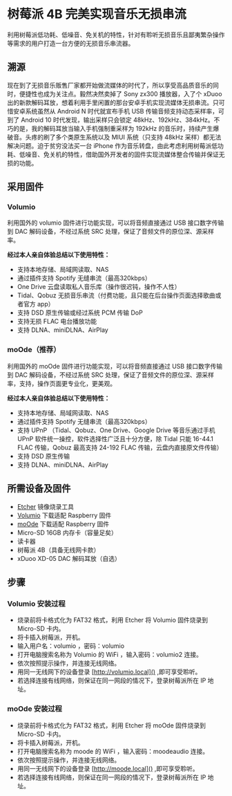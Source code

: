 # 树莓派 4B 完美实现音乐无损串流


利用树莓派低功耗、低噪音、免关机的特性，针对有聆听无损音乐且鄙夷繁杂操作等需求的用户打造一台方便的无损音乐串流器。

<!--more-->

## 溯源
现在到了无损音乐贩售厂家都开始做流媒体的时代了，所以享受高品质音乐的同时，便捷性也成为关注点。毅然决然卖掉了 Sony zx300 播放器，入了个 xDuoo 出的新款解码耳放，想着利用手里闲置的那台安卓手机实现流媒体无损串流。只可惜安卓系统虽然从 Android N 时代就宣布手机 USB 传输音频支持动态采样率，可到了 Android 10 时代发现，输出采样只会锁定 48kHz、192kHz、384kHz。不巧的是，我的解码耳放当输入手机强制重采样为 192kHz 的音乐时，持续产生爆破音。头疼的刷了多个类原生系统以及 MIUI 系统（只支持 48kHz 采样）都无法解决问题。迫于贫穷没法买一台 iPhone 作为音乐转盘，由此考虑利用树莓派低功耗、低噪音、免关机的特性，借助国外开发者的固件实现流媒体整合传输并保证无损的功能。

## 采用固件
### Volumio
利用国外的 volumio 固件进行功能实现，可以将音频直接通过 USB 接口数字传输到 DAC 解码设备，不经过系统 SRC 处理，保证了音频文件的原位深、源采样率。  

**经过本人亲自体验总结以下使用特性：**
- 支持本地存储、局域网读取、NAS
- 通过插件支持 Spotify 无缝串流（最高320kbps）
- One Drive 云盘读取私人音乐库（操作很迟钝，操作不人性）
- Tidal、Qobuz 无损音乐串流（付费功能，且只能在后台操作页面选择歌曲或者官方 app）
- 支持 DSD 原生传输或经过系统 PCM 传输 DoP
- 支持无损 FLAC 电台播放功能
- 支持 DLNA、miniDLNA、AirPlay

### moOde（推荐）
利用国外的 moOde 固件进行功能实现，可以将音频直接通过 USB 接口数字传输到 DAC 解码设备，不经过系统 SRC 处理，保证了音频文件的原位深、源采样率，支持，操作页面更专业化，更美观。

**经过本人亲自体验总结以下使用特性：**
- 支持本地存储、局域网读取、NAS
- 通过插件支持 Spotify 无缝串流（最高320kbps）
- 支持 UPnP （Tidal、Qobuz、One Drive、Google Drive 等音乐通过手机 UPnP 软件统一操控，软件选择性广泛且十分方便，除 Tidal 只能 16-44.1 FLAC 传输，Qobuz 最高支持 24-192 FLAC 传输，云盘内直接原文件传输）
- 支持 DSD 原生传输
- 支持 DLNA、miniDLNA、AirPlay

## 所需设备及固件
- [Etcher](https://www.balena.io/etcher/) 镜像烧录工具
- [Volumio](https://volumio.org/) 下载适配 Raspberry 固件
- [moOde](https://moodeaudio.org/) 下载适配 Raspberry 固件
- Micro-SD 16GB 内存卡（容量足矣）
- 读卡器
- 树莓派 4B（具备无线网卡款）
- xDuoo XD-05 DAC 解码耳放（自选）

## 步骤
### Volumio 安装过程
- 烧录前将卡格式化为 FAT32 格式，利用 Etcher 将 Volumio 固件烧录到 Micro-SD 卡内。
- 将卡插入树莓派，开机。
- 输入用户名：volumio ，密码：volumio
- 打开电脑搜索名称为 Volumio 的 WiFi ，输入密码：volumio2 连接。
- 依次按照提示操作，并连接无线网络。
- 用同一无线网下的设备登录 [http://volumio.local]() ,即可享受聆听。
- 若选择连接有线网络，则保证在同一网段的情况下，登录树莓派所在 IP 地址。

### moOde 安装过程
- 烧录前将卡格式化为 FAT32 格式，利用 Etcher 将 moOde 固件烧录到 Micro-SD 卡内。
- 将卡插入树莓派，开机。
- 打开电脑搜索名称为 moode 的 WiFi ，输入密码：moodeaudio 连接。
- 依次按照提示操作，并连接无线网络。
- 用同一无线网下的设备登录 [http://moode.local]() ,即可享受聆听。
- 若选择连接有线网络，则保证在同一网段的情况下，登录树莓派所在 IP 地址。


